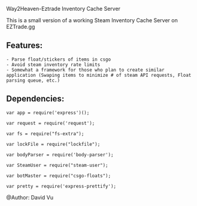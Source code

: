 Way2Heaven-Eztrade Inventory Cache Server

This is a small version of a working Steam Inventory Cache Server on EZTrade.gg

## Features:
    - Parse float/stickers of items in csgo
    - Avoid steam inventory rate limits
    - Somewhat a framework for those who plan to create similar application (Swaping items to minimize # of steam API requests, Float parsing queue, etc.)


## Dependencies:
    var app = require('express')();

    var request = require('request');

    var fs = require("fs-extra");

    var lockFile = require("lockfile");

    var bodyParser = require('body-parser');

    var SteamUser = require("steam-user");

    var botMaster = require("csgo-floats");

    var pretty = require('express-prettify');

@Author: David Vu
